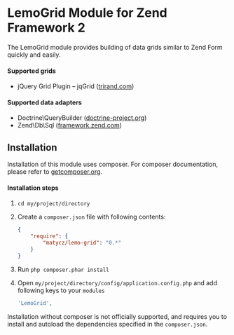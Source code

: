 LemoGrid Module for Zend Framework 2
========

The LemoGrid module provides building of data grids similar to Zend Form quickly and easily.

#### Supported grids

* jQuery Grid Plugin – jqGrid ([trirand.com](http://www.trirand.com/blog/))

#### Supported data adapters

* Doctrine\QueryBuilder ([doctrine-project.org](http://www.doctrine-project.org/))
* Zend\Db\Sql ([framework.zend.com](http://framework.zend.com/))

## Installation

Installation of this module uses composer. For composer documentation, please refer to
[getcomposer.org](http://getcomposer.org/).

#### Installation steps

  1. `cd my/project/directory`
  2. Create a `composer.json` file with following contents:

     ```json
     {
         "require": {
             "matycz/lemo-grid": "0.*"
         }
     }
     ```
  3. Run `php composer.phar install`
  4. Open `my/project/directory/config/application.config.php` and add following keys to your `modules`

     ```php
     'LemoGrid',
     ```

Installation without composer is not officially supported, and requires you to install and autoload
the dependencies specified in the `composer.json`.
